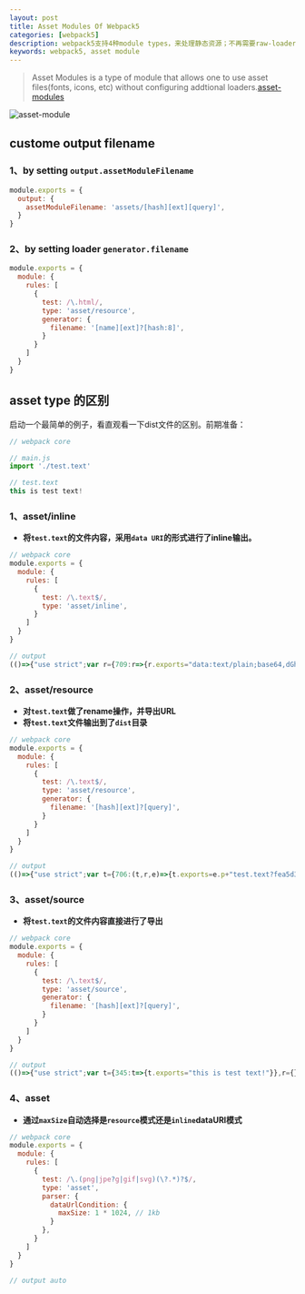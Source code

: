 ```yaml
---
layout: post
title: Asset Modules Of Webpack5
categories: [webpack5]
description: webpack5支持4种module types，来处理静态资源；不再需要raw-loader,url-loader,file-loader。
keywords: webpack5, asset module
---
```


> Asset Modules is a type of module that allows one to use asset files(fonts, icons, etc) without configuring addtional loaders.[asset-modules](https://webpack.js.org/guides/asset-modules/#root)

![asset-module]({{site.url}}/mind/webpack5/asset-module.png)

## custome output filename

### 1、by setting `output.assetModuleFilename`

```javascript
module.exports = {
  output: {
    assetModuleFilename: 'assets/[hash][ext][query]',
  }
}
```

### 2、by setting loader `generator.filename`

```javascript
module.exports = {
  module: {
    rules: [
      {
        test: /\.html/,
        type: 'asset/resource',
        generator: {
          filename: '[name][ext]?[hash:8]',
        }
      }
    ]
  }
}
```

## asset type 的区别

启动一个最简单的例子，看直观看一下dist文件的区别。前期准备：

```javascript
// webpack core

// main.js
import './test.text'

// test.text
this is test text!
```

### 1、asset/inline

* **将`test.text`的文件内容，采用`data URI`的形式进行了inline输出。**

```javascript
// webpack core
module.exports = {
  module: {
    rules: [
      {
        test: /\.text$/,
        type: 'asset/inline',
      }
    ]
  }
}

// output
(()=>{"use strict";var r={709:r=>{r.exports="data:text/plain;base64,dGhpcyBpcyB0ZXN0IHRleHQh"}},t={};function e(p){var s=t[p];if(void 0!==s)return s.exports;var a=t[p]={exports:{}};return r[p](a,a.exports,e),a.exports}e(709)})();
```
### 2、asset/resource

* **对`test.text`做了rename操作，并导出URL**
* **将`test.text`文件输出到了`dist`目录**

```javascript
// webpack core
module.exports = {
  module: {
    rules: [
      {
        test: /\.text$/,
        type: 'asset/resource',
        generator: {
          filename: '[hash][ext]?[query]',
        }
      }
    ]
  }
}

// output
(()=>{"use strict";var t={706:(t,r,e)=>{t.exports=e.p+"test.text?fea5d322"}},r={};function e(s){var o=r[s];if(void 0!==o)return o.exports;var p=r[s]={exports:{}};return t[s](p,p.exports,e),p.exports}e.p="",e(706)})();
```

### 3、asset/source

* **将`test.text`的文件内容直接进行了导出**

```javascript
// webpack core
module.exports = {
  module: {
    rules: [
      {
        test: /\.text$/,
        type: 'asset/source',
        generator: {
          filename: '[hash][ext]?[query]',
        }
      }
    ]
  }
}

// output
(()=>{"use strict";var t={345:t=>{t.exports="this is test text!"}},r={};function e(s){var o=r[s];if(void 0!==o)return o.exports;var i=r[s]={exports:{}};return t[s](i,i.exports,e),i.exports}e(345)})();
```

### 4、asset

* **通过`maxSize`自动选择是`resource`模式还是`inline`dataURI模式**

```javascript
// webpack core
module.exports = {
  module: {
    rules: [
      {
        test: /\.(png|jpe?g|gif|svg)(\?.*)?$/,
        type: 'asset',
        parser: {
          dataUrlCondition: {
            maxSize: 1 * 1024, // 1kb
          }
        },
      }
    ]
  }
}

// output auto
```